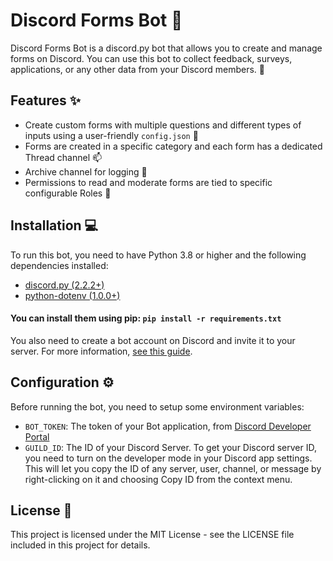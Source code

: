 # Discord Forms Bot :robot:

Discord Forms Bot is a discord.py bot that allows you to create and manage forms on Discord. You can use this bot to collect feedback, surveys, applications, or any other data from your Discord members. :speech_balloon:

## Features :sparkles:

- Create custom forms with multiple questions and different types of inputs using a user-friendly `config.json` :pencil:
- Forms are created in a specific category and each form has a dedicated Thread channel :mailbox:
- Archive channel for logging :page_facing_up:
- Permissions to read and moderate forms are tied to specific configurable Roles :busts_in_silhouette:

## Installation :computer:

To run this bot, you need to have Python 3.8 or higher and the following dependencies installed:
- [discord.py (2.2.2+)](https://pypi.org/project/discord.py/)
- [python-dotenv (1.0.0+)](https://pypi.org/project/python-dotenv/)

#### You can install them using pip: `pip install -r requirements.txt`

You also need to create a bot account on Discord and invite it to your server. For more information, [see this guide](https://discordpy.readthedocs.io/en/stable/discord.html).

## Configuration :gear:

Before running the bot, you need to setup some environment variables:
- `BOT_TOKEN`: The token of your Bot application, from [Discord Developer Portal](https://discord.com/developers/applications)
- `GUILD_ID`: The ID of your Discord Server. To get your Discord server ID, you need to turn on the developer mode in your Discord app settings. This will let you copy the ID of any server, user, channel, or message by right-clicking on it and choosing Copy ID from the context menu.

## License :page_with_curl:

This project is licensed under the MIT License - see the LICENSE file included in this project for details.
